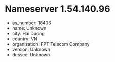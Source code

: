 # Nameserver 1.54.140.96

* as_number: 18403
* name: Unknown
* city: Hai Duong
* country: VN
* organization: FPT Telecom Company
* version: Unknown
* dnssec: Unknown
